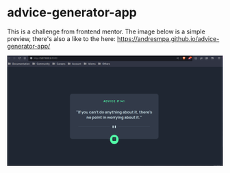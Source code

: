 # advice-generator-app

This is a challenge from frontend mentor. The image below is a simple preview, there's
also a like to the here: https://andresmpa.github.io/advice-generator-app/

![Preview](./doc/advice-preview.png "Preview")
